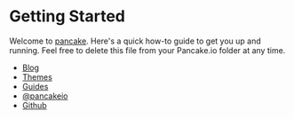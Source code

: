 

# Getting Started

Welcome to [pancake](http://make.pancakeapps.io). Here's a quick how-to guide to get you up and running. Feel free to delete this file from your Pancake.io folder at any time.

<ul>
  <li class='icon-fire'><a href='http://blog.pancake.io'>Blog</a></li>
  <li class='icon-gift'><a href='http://themes.pancake.io'>Themes</a></li>
  <li class='icon-info-sign'><a href='http://docs.pancake.io'>Guides</a></li>
  <li class='icon-twitter-sign'><a href='http://twitter.com/pancakeio'>@pancakeio</a></li>
  <li class='icon-github-sign'><a href='http://github.com/pancakeio'>Github</a></li>
</ul>
<!--stackedit_data:
eyJoaXN0b3J5IjpbMTIzNDYwNzM3NF19
-->